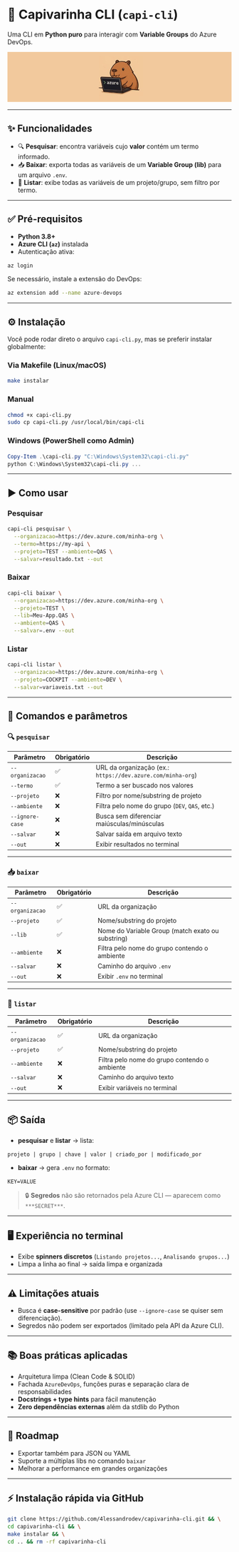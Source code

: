 # 🐾 Capivarinha CLI (`capi-cli`)

Uma CLI em **Python puro** para interagir com **Variable Groups** do Azure DevOps.

![Capivarinha executando um comando Azure](banner.jpg)

---

## ✨ Funcionalidades

* 🔍 **Pesquisar**: encontra variáveis cujo **valor** contém um termo informado.  
* 📥 **Baixar**: exporta todas as variáveis de um **Variable Group (lib)** para um arquivo `.env`.  
* 📂 **Listar**: exibe todas as variáveis de um projeto/grupo, sem filtro por termo.  

---

## ✅ Pré-requisitos

* **Python 3.8+**
* **Azure CLI (`az`)** instalada
* Autenticação ativa:

```bash
az login
````

Se necessário, instale a extensão do DevOps:

```bash
az extension add --name azure-devops
```

---

## ⚙️ Instalação

Você pode rodar direto o arquivo `capi-cli.py`, mas se preferir instalar globalmente:

### Via Makefile (Linux/macOS)

```bash
make instalar
```

### Manual

```bash
chmod +x capi-cli.py
sudo cp capi-cli.py /usr/local/bin/capi-cli
```

### Windows (PowerShell como Admin)

```powershell
Copy-Item .\capi-cli.py "C:\Windows\System32\capi-cli.py"
python C:\Windows\System32\capi-cli.py ...
```

---

## ▶️ Como usar

### Pesquisar

```bash
capi-cli pesquisar \
  --organizacao=https://dev.azure.com/minha-org \
  --termo=https://my-api \
  --projeto=TEST --ambiente=QAS \
  --salvar=resultado.txt --out
```

### Baixar

```bash
capi-cli baixar \
  --organizacao=https://dev.azure.com/minha-org \
  --projeto=TEST \
  --lib=Meu-App.QAS \
  --ambiente=QAS \
  --salvar=.env --out
```

### Listar

```bash
capi-cli listar \
  --organizacao=https://dev.azure.com/minha-org \
  --projeto=COCKPIT --ambiente=DEV \
  --salvar=variaveis.txt --out
```

---

## 🔧 Comandos e parâmetros

### 🔍 `pesquisar`

| Parâmetro       | Obrigatório | Descrição                                                   |
| --------------- | ----------- | ----------------------------------------------------------- |
| `--organizacao` | ✅           | URL da organização (ex.: `https://dev.azure.com/minha-org`) |
| `--termo`       | ✅           | Termo a ser buscado nos valores                             |
| `--projeto`     | ❌           | Filtro por nome/substring de projeto                        |
| `--ambiente`    | ❌           | Filtra pelo nome do grupo (`DEV`, `QAS`, etc.)              |
| `--ignore-case` | ❌           | Busca sem diferenciar maiúsculas/minúsculas                 |
| `--salvar`      | ❌           | Salvar saída em arquivo texto                               |
| `--out`         | ❌           | Exibir resultados no terminal                               |

---

### 📥 `baixar`

| Parâmetro       | Obrigatório | Descrição                                         |
| --------------- | ----------- | ------------------------------------------------- |
| `--organizacao` | ✅           | URL da organização                                |
| `--projeto`     | ✅           | Nome/substring do projeto                         |
| `--lib`         | ✅           | Nome do Variable Group (match exato ou substring) |
| `--ambiente`    | ❌           | Filtra pelo nome do grupo contendo o ambiente     |
| `--salvar`      | ❌           | Caminho do arquivo `.env`                         |
| `--out`         | ❌           | Exibir `.env` no terminal                         |

---

### 📂 `listar`

| Parâmetro       | Obrigatório | Descrição                                     |
| --------------- | ----------- | --------------------------------------------- |
| `--organizacao` | ✅           | URL da organização                            |
| `--projeto`     | ✅           | Nome/substring do projeto                     |
| `--ambiente`    | ❌           | Filtra pelo nome do grupo contendo o ambiente |
| `--salvar`      | ❌           | Caminho do arquivo texto                      |
| `--out`         | ❌           | Exibir variáveis no terminal                  |

---

## 📦 Saída

* **pesquisar** e **listar** → lista:

```
projeto | grupo | chave | valor | criado_por | modificado_por
```

* **baixar** → gera `.env` no formato:

```
KEY=VALUE
```

> 🔒 **Segredos** não são retornados pela Azure CLI — aparecem como `***SECRET***`.

---

## 🖥️ Experiência no terminal

* Exibe **spinners discretos** (`Listando projetos...`, `Analisando grupos...`)
* Limpa a linha ao final → saída limpa e organizada

---

## ⚠️ Limitações atuais

* Busca é **case-sensitive** por padrão (use `--ignore-case` se quiser sem diferenciação).
* Segredos não podem ser exportados (limitado pela API da Azure CLI).

---

## 📚 Boas práticas aplicadas

* Arquitetura limpa (Clean Code & SOLID)
* Fachada `AzureDevOps`, funções puras e separação clara de responsabilidades
* **Docstrings + type hints** para fácil manutenção
* **Zero dependências externas** além da stdlib do Python

---

## 🚀 Roadmap

* Exportar também para JSON ou YAML
* Suporte a múltiplas libs no comando `baixar`
* Melhorar a performance em grandes organizações

---

## ⚡ Instalação rápida via GitHub

```bash
git clone https://github.com/4lessandrodev/capivarinha-cli.git && \
cd capivarinha-cli && \
make instalar && \
cd .. && rm -rf capivarinha-cli
```
